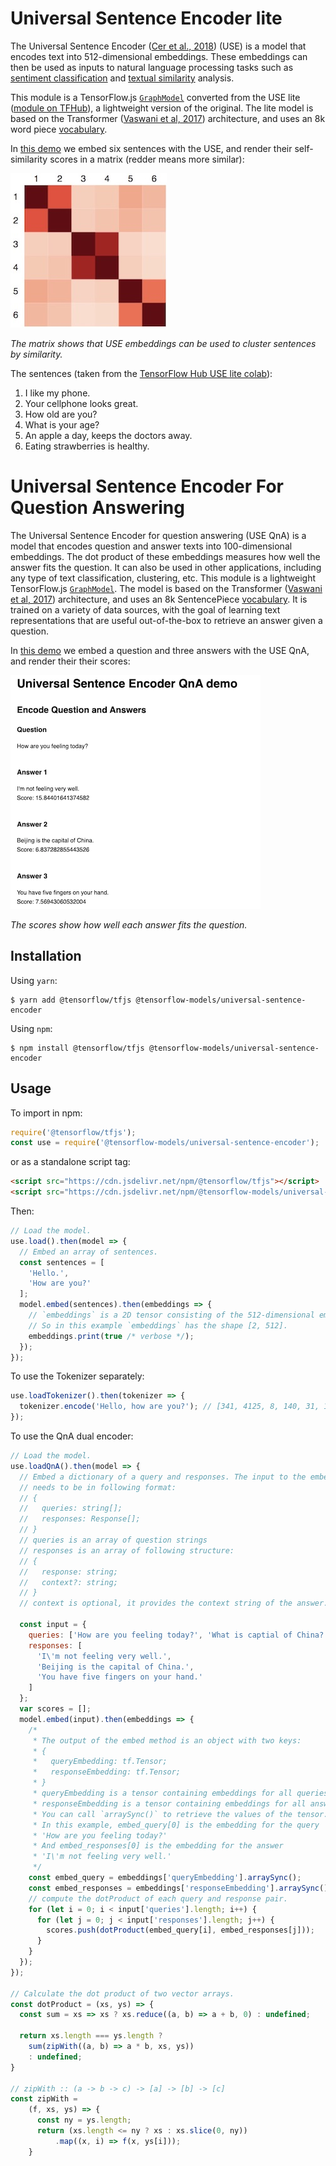# Universal Sentence Encoder lite

The Universal Sentence Encoder ([Cer et al., 2018](https://arxiv.org/pdf/1803.11175.pdf)) (USE) is a model that encodes text into 512-dimensional embeddings. These embeddings can then be used as inputs to natural language processing tasks such as [sentiment classification](https://en.wikipedia.org/wiki/Sentiment_analysis) and [textual similarity](https://en.wikipedia.org/wiki/Semantic_similarity) analysis.

This module is a TensorFlow.js [`GraphModel`](https://js.tensorflow.org/api/latest/#loadGraphModel) converted from the USE lite ([module on TFHub](https://tfhub.dev/google/universal-sentence-encoder-lite/2)), a lightweight version of the original. The lite model is based on the Transformer ([Vaswani et al, 2017](https://arxiv.org/pdf/1706.03762.pdf)) architecture, and uses an 8k word piece [vocabulary](https://storage.googleapis.com/tfjs-models/savedmodel/universal_sentence_encoder/vocab.json).

In [this demo](./demo/index.js) we embed six sentences with the USE, and render their self-similarity scores in a matrix (redder means more similar):

![selfsimilarity](./images/self_similarity.jpg)

*The matrix shows that USE embeddings can be used to cluster sentences by similarity.*

The sentences (taken from the [TensorFlow Hub USE lite colab](https://colab.sandbox.google.com/github/tensorflow/hub/blob/master/examples/colab/semantic_similarity_with_tf_hub_universal_encoder_lite.ipynb#scrollTo=_GSCW5QIBKVe)):
1. I like my phone.
2. Your cellphone looks great.
3. How old are you?
4. What is your age?
5. An apple a day, keeps the doctors away.
6. Eating strawberries is healthy.

# Universal Sentence Encoder For Question Answering

The Universal Sentence Encoder for question answering (USE QnA) is a model that encodes question and answer texts into 100-dimensional embeddings. The dot product of these embeddings measures how well the answer fits the question. It can also be used in other applications, including any type of text classification, clustering, etc.
This module is a lightweight TensorFlow.js [`GraphModel`](https://js.tensorflow.org/api/latest/#loadGraphModel). The model is based on the Transformer ([Vaswani et al, 2017](https://arxiv.org/pdf/1706.03762.pdf)) architecture, and uses an 8k SentencePiece [vocabulary](https://tfhub.dev/google/tfjs-model/universal-sentence-encoder-qa-ondevice/1/vocab.json?tfjs-format=file). It is trained on a variety of data sources, with the goal of learning text representations that are useful out-of-the-box to retrieve an answer given a question.

In [this demo](./demo/index.js) we embed a question and three answers with the USE QnA, and render their their scores:

![QnA scores](./images/qna_score.png)

*The scores show how well each answer fits the question.*

## Installation

Using `yarn`:

    $ yarn add @tensorflow/tfjs @tensorflow-models/universal-sentence-encoder

Using `npm`:

    $ npm install @tensorflow/tfjs @tensorflow-models/universal-sentence-encoder

## Usage

To import in npm:

```js
require('@tensorflow/tfjs');
const use = require('@tensorflow-models/universal-sentence-encoder');
```

or as a standalone script tag:

```html
<script src="https://cdn.jsdelivr.net/npm/@tensorflow/tfjs"></script>
<script src="https://cdn.jsdelivr.net/npm/@tensorflow-models/universal-sentence-encoder"></script>
```

Then:

```js
// Load the model.
use.load().then(model => {
  // Embed an array of sentences.
  const sentences = [
    'Hello.',
    'How are you?'
  ];
  model.embed(sentences).then(embeddings => {
    // `embeddings` is a 2D tensor consisting of the 512-dimensional embeddings for each sentence.
    // So in this example `embeddings` has the shape [2, 512].
    embeddings.print(true /* verbose */);
  });
});
```

To use the Tokenizer separately:

```js
use.loadTokenizer().then(tokenizer => {
  tokenizer.encode('Hello, how are you?'); // [341, 4125, 8, 140, 31, 19, 54]
});
```

To use the QnA dual encoder:
```js
// Load the model.
use.loadQnA().then(model => {
  // Embed a dictionary of a query and responses. The input to the embed method
  // needs to be in following format:
  // {
  //   queries: string[];
  //   responses: Response[];
  // }
  // queries is an array of question strings
  // responses is an array of following structure:
  // {
  //   response: string;
  //   context?: string;
  // }
  // context is optional, it provides the context string of the answer.

  const input = {
    queries: ['How are you feeling today?', 'What is captial of China?'],
    responses: [
      'I\'m not feeling very well.',
      'Beijing is the capital of China.',
      'You have five fingers on your hand.'
    ]
  };
  var scores = [];
  model.embed(input).then(embeddings => {
    /*
     * The output of the embed method is an object with two keys:
     * {
     *   queryEmbedding: tf.Tensor;
     *   responseEmbedding: tf.Tensor;
     * }
     * queryEmbedding is a tensor containing embeddings for all queries.
     * responseEmbedding is a tensor containing embeddings for all answers.
     * You can call `arraySync()` to retrieve the values of the tensor.
     * In this example, embed_query[0] is the embedding for the query
     * 'How are you feeling today?'
     * And embed_responses[0] is the embedding for the answer
     * 'I\'m not feeling very well.'
     */
    const embed_query = embeddings['queryEmbedding'].arraySync();
    const embed_responses = embeddings['responseEmbedding'].arraySync();
    // compute the dotProduct of each query and response pair.
    for (let i = 0; i < input['queries'].length; i++) {
      for (let j = 0; j < input['responses'].length; j++) {
        scores.push(dotProduct(embed_query[i], embed_responses[j]));
      }
    }
  });
});

// Calculate the dot product of two vector arrays.
const dotProduct = (xs, ys) => {
  const sum = xs => xs ? xs.reduce((a, b) => a + b, 0) : undefined;

  return xs.length === ys.length ?
    sum(zipWith((a, b) => a * b, xs, ys))
    : undefined;
}

// zipWith :: (a -> b -> c) -> [a] -> [b] -> [c]
const zipWith =
    (f, xs, ys) => {
      const ny = ys.length;
      return (xs.length <= ny ? xs : xs.slice(0, ny))
          .map((x, i) => f(x, ys[i]));
    }
```
